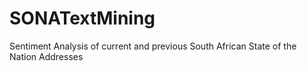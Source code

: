 # SONATextMining
Sentiment Analysis of current and previous South African State of the Nation Addresses
